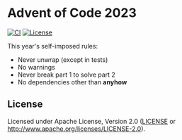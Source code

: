 # Advent of Code 2023

[![CI](https://img.shields.io/github/actions/workflow/status/gadomski/advent-of-code-2023/ci.yml?style=for-the-badge)](https://github.com/gadomski/advent-of-code-2023/actions/workflows/ci.yml)
[![License](https://img.shields.io/github/license/gadomski/advent-of-code-2023?style=for-the-badge)](./LICENSE)

This year's self-imposed rules:

- Never unwrap (except in tests)
- No warnings
- Never break part 1 to solve part 2
- No dependencies other than **anyhow**

## License

Licensed under Apache License, Version 2.0 ([LICENSE](./LICENSE) or <http://www.apache.org/licenses/LICENSE-2.0>).
